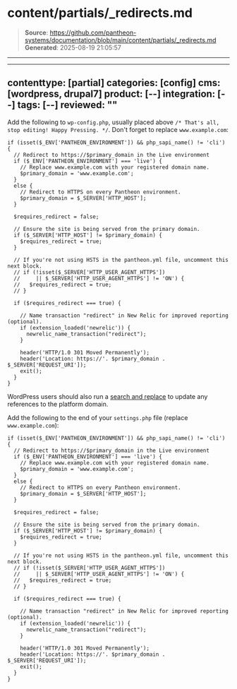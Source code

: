 # content/partials/_redirects.md

> **Source**: https://github.com/pantheon-systems/documentation/blob/main/content/partials/_redirects.md
> **Generated**: 2025-08-19 21:05:57

---

---
contenttype: [partial]
categories: [config]
cms: [wordpress, drupal7]
product: [--]
integration: [--]
tags: [--]
reviewed: ""
---

<TabList>

<Tab title="WordPress" id="wpredirects" active={true}>

Add the following to `wp-config.php`, usually placed above `/* That's all, stop editing! Happy Pressing. */`. Don't forget to replace `www.example.com`:

```php:title=wp-config.php
if (isset($_ENV['PANTHEON_ENVIRONMENT']) && php_sapi_name() != 'cli') {
  // Redirect to https://$primary_domain in the Live environment
  if ($_ENV['PANTHEON_ENVIRONMENT'] === 'live') {
    // Replace www.example.com with your registered domain name.
    $primary_domain = 'www.example.com';
  }
  else {
    // Redirect to HTTPS on every Pantheon environment.
    $primary_domain = $_SERVER['HTTP_HOST'];
  }

  $requires_redirect = false;
  
  // Ensure the site is being served from the primary domain.
  if ($_SERVER['HTTP_HOST'] != $primary_domain) {
    $requires_redirect = true;
  }

  // If you're not using HSTS in the pantheon.yml file, uncomment this next block.
  // if (!isset($_SERVER['HTTP_USER_AGENT_HTTPS'])
  //     || $_SERVER['HTTP_USER_AGENT_HTTPS'] != 'ON') {
  //   $requires_redirect = true;
  // }

  if ($requires_redirect === true) {

    // Name transaction "redirect" in New Relic for improved reporting (optional).
    if (extension_loaded('newrelic')) {
      newrelic_name_transaction("redirect");
    }

    header('HTTP/1.0 301 Moved Permanently');
    header('Location: https://'. $primary_domain . $_SERVER['REQUEST_URI']);
    exit();
  }
}
```

WordPress users should also run a [search and replace](/guides/wordpress-developer/wordpress-broken-links/#fix-wordpress-content-references-to-the-wrong-domain-after-cloning) to update any references to the platform domain.

</Tab>

<Tab title="Drupal" id="d7redirects">

Add the following to the end of your `settings.php` file (replace `www.example.com`):

```php:title=settings.php
if (isset($_ENV['PANTHEON_ENVIRONMENT']) && php_sapi_name() != 'cli') {
  // Redirect to https://$primary_domain in the Live environment
  if ($_ENV['PANTHEON_ENVIRONMENT'] === 'live') {
    // Replace www.example.com with your registered domain name.
    $primary_domain = 'www.example.com';
  }
  else {
    // Redirect to HTTPS on every Pantheon environment.
    $primary_domain = $_SERVER['HTTP_HOST'];
  }

  $requires_redirect = false;
  
  // Ensure the site is being served from the primary domain.
  if ($_SERVER['HTTP_HOST'] != $primary_domain) {
    $requires_redirect = true;
  }

  // If you're not using HSTS in the pantheon.yml file, uncomment this next block.
  // if (!isset($_SERVER['HTTP_USER_AGENT_HTTPS'])
  //     || $_SERVER['HTTP_USER_AGENT_HTTPS'] != 'ON') {
  //   $requires_redirect = true;
  // }

  if ($requires_redirect === true) {

    // Name transaction "redirect" in New Relic for improved reporting (optional).
    if (extension_loaded('newrelic')) {
      newrelic_name_transaction("redirect");
    }

    header('HTTP/1.0 301 Moved Permanently');
    header('Location: https://'. $primary_domain . $_SERVER['REQUEST_URI']);
    exit();
  }
}
```

</Tab>

</TabList>
